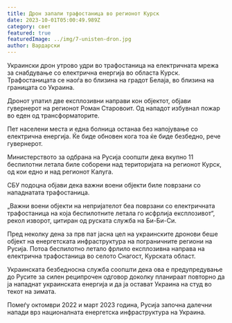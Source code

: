 ```yaml
---
title: Дрон запали трафостаница во регионот Курск
date: 2023-10-01T05:00:49.989Z
category: свет
featured: true
featuredImage: ../img/7-unisten-dron.jpg
author: Вардарски
---
```

Украински дрон утрово удри во трафостаница на електричната мрежа за снабдување со електрична енергија во областа Курск. Трафостаницата се наоѓа во близина на градот Белаја, во близина на границата со Украина.

Дронот упатил две експлозивни направи кон објектот, објави гувернерот на регионот Роман Старовоит. Од нападот избувнал пожар во еден од трансформаторите.

Пет населени места и една болница останаа без напојување со електрична енергија. Ќе биде обновен кога тоа ќе биде безбедно, рече гувернерот.

Министерството за одбрана на Русија соопшти дека вкупно 11 беспилотни летала биле соборени над територијата на регионот Курск, од кои едно и над регионот Калуга.

СБУ подоцна објави дека важни воени објекти биле поврзани со нападнатата трафостаница.

„Важни воени објекти на непријателот беа поврзани со електричната трафостаница на која беспилотните летала го исфрлија експлозивот“, рекол изворот, цитиран од руската служба на Би-Би-Си.

Пред неколку дена за прв пат јасна цел на украинските дронови беше објект на енергетската инфраструктура на пограничните региони на Русија. Потоа беспилотно летало фрлило експлозивна направа на електрична трафостаница во селото Снагост, Курската област.

Украинската безбедносна служба соопшти дека ова е предупредување до Русите за силен реципрочен одговор доколку планираат повторно да ја нападнат украинската енергија и да ја остават Украина на студ во текот на зимата.

Помеѓу октомври 2022 и март 2023 година, Русија започна далечни напади врз националната енергетска инфраструктура на Украина.